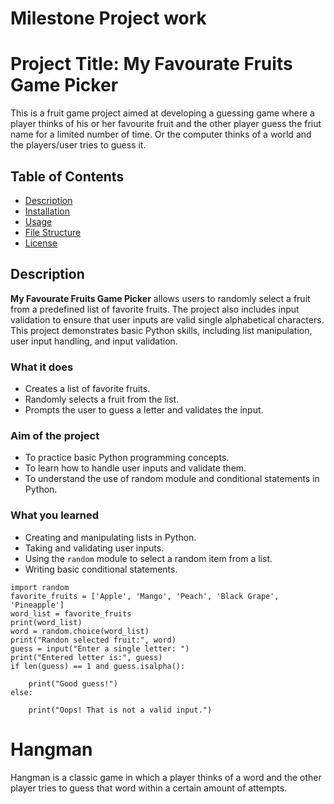 # Milestone Project work

# Project Title: My Favourate Fruits Game Picker
This is a fruit game project aimed at developing a guessing game where a player thinks of his or her favourite fruit and the other player guess the friut name for a limited number of time.
Or the computer thinks of a world and the players/user tries to guess it.
## Table of Contents
- [Description](#description)
- [Installation](#installation)
- [Usage](#usage)
- [File Structure](#file-structure)
- [License](#license)

## Description

**My Favourate Fruits Game Picker** allows users to randomly select a fruit from a predefined list of favorite fruits. The project also includes input validation to ensure that user inputs are valid single alphabetical characters. This project demonstrates basic Python skills, including list manipulation, user input handling, and input validation.

### What it does
- Creates a list of favorite fruits.
- Randomly selects a fruit from the list.
- Prompts the user to guess a letter and validates the input.

### Aim of the project
- To practice basic Python programming concepts.
- To learn how to handle user inputs and validate them.
- To understand the use of random module and conditional statements in Python.

### What you learned
- Creating and manipulating lists in Python.
- Taking and validating user inputs.
- Using the `random` module to select a random item from a list.
- Writing basic conditional statements.


```
import random
favorite_fruits = ['Apple', 'Mango', 'Peach', 'Black Grape', 'Pineapple']
word_list = favorite_fruits
print(word_list)
word = random.choice(word_list)
print("Randon selected fruit:", word)
guess = input("Enter a single letter: ")
print("Entered letter is:", guess)
if len(guess) == 1 and guess.isalpha():
    
    print("Good guess!")
else:
   
    print("Oops! That is not a valid input.")
```

# Hangman
Hangman is a classic game in which a player thinks of a word and the other player tries to guess that word within a certain amount of attempts.
